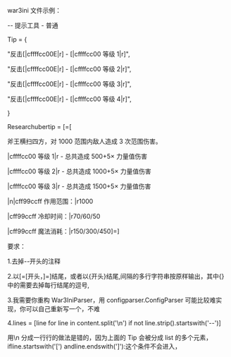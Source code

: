 war3ini 文件示例：

-- 提示工具 - 普通

Tip = {

"反击[|cffffcc00E|r] - [|cffffcc00 等级 1|r]",

"反击[|cffffcc00E|r] - [|cffffcc00 等级 2|r]",

"反击[|cffffcc00E|r] - [|cffffcc00 等级 3|r]",

"反击[|cffffcc00E|r] - [|cffffcc00 等级 4|r]",

}

Researchubertip = [=[

斧王横扫四方，对 1000 范围内敌人造成 3 次范围伤害。

|cffffcc00 等级 1|r - 总共造成 500+5× 力量值伤害

|cffffcc00 等级 2|r - 总共造成 1000+5× 力量值伤害

|cffffcc00 等级 3|r - 总共造成 1500+5× 力量值伤害

|n|cff99ccff 作用范围：|r1000

|cff99ccff 冷却时间：|r70/60/50

|cff99ccff 魔法消耗：|r150/300/450]=]

要求：

1.去掉--开头的注释

2.以[=[开头，]=]结尾，或者以{开头}结尾,间隔的多行字符串按原样输出，其中{}中的需要去掉每行结尾的逗号,

3.我需要你重构 War3IniParser，用 configparser.ConfigParser 可能比较难实现，你可以自己重新写一个，不难

4.lines = [line for line in content.split('\n') if not line.strip().startswith('--')]

用\n 分成一行行的做法是错的，因为上面的 Tip 会被分成 list 的多个元素，ifline.startswith('[') andline.endswith(']'):这个条件不会进入，
